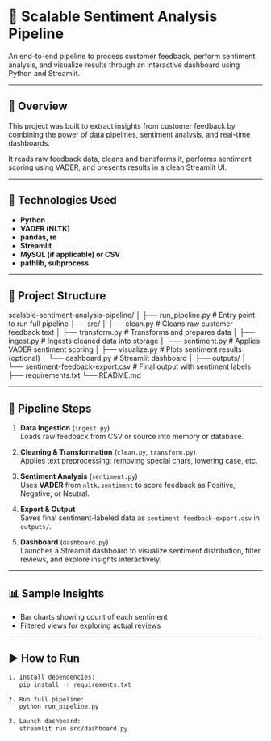 # 💬 Scalable Sentiment Analysis Pipeline

An end-to-end pipeline to process customer feedback, perform sentiment analysis, and visualize results through an interactive dashboard using Python and Streamlit.

---

## 🚀 Overview

This project was built to extract insights from customer feedback by combining the power of data pipelines, sentiment analysis, and real-time dashboards.

It reads raw feedback data, cleans and transforms it, performs sentiment scoring using VADER, and presents results in a clean Streamlit UI.

---

## 🧰 Technologies Used

- **Python**
- **VADER (NLTK)**
- **pandas, re**
- **Streamlit**
- **MySQL (if applicable) or CSV**
- **pathlib, subprocess**

---

## 📂 Project Structure

scalable-sentiment-analysis-pipeline/
│
├── run_pipeline.py # Entry point to run full pipeline
├── src/
│ ├── clean.py # Cleans raw customer feedback text
│ ├── transform.py # Transforms and prepares data
│ ├── ingest.py # Ingests cleaned data into storage
│ ├── sentiment.py # Applies VADER sentiment scoring
│ ├── visualize.py # Plots sentiment results (optional)
│ └── dashboard.py # Streamlit dashboard
│
├── outputs/
│ └── sentiment-feedback-export.csv # Final output with sentiment labels
├── requirements.txt
└── README.md


---

## 🧪 Pipeline Steps

1. **Data Ingestion** (`ingest.py`)  
   Loads raw feedback from CSV or source into memory or database.

2. **Cleaning & Transformation** (`clean.py`, `transform.py`)  
   Applies text preprocessing: removing special chars, lowering case, etc.

3. **Sentiment Analysis** (`sentiment.py`)  
   Uses **VADER** from `nltk.sentiment` to score feedback as Positive, Negative, or Neutral.

4. **Export & Output**  
   Saves final sentiment-labeled data as `sentiment-feedback-export.csv` in `outputs/`.

5. **Dashboard** (`dashboard.py`)  
   Launches a Streamlit dashboard to visualize sentiment distribution, filter reviews, and explore insights interactively.

---

## 📊 Sample Insights

- Bar charts showing count of each sentiment
- Filtered views for exploring actual reviews



---

## ▶️ How to Run

```bash
1. Install dependencies:
   pip install -r requirements.txt

2. Run full pipeline:
   python run_pipeline.py

3. Launch dashboard:
   streamlit run src/dashboard.py


